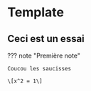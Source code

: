 # Template

## Ceci est un essai

??? note "Première note"

    Coucou les saucisses

    \[x^2 = 1\]